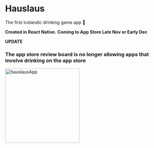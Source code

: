 # Hauslaus
The first Icelandic drinking game app 🍻


**Created in React Native.**
**Coming to App Store Late Nov or Early Dec**

**UPDATE**
### The app store review board is no longer allowing apps that involve drinking on the app store



<img src="./hauslausDemo.gif" alt="hauslausApp" width="240"/>
